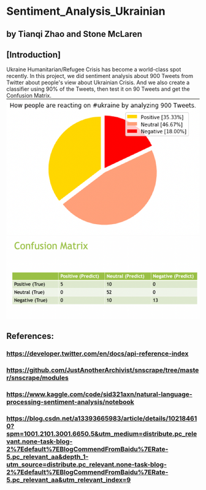 # Sentiment_Analysis_Ukrainian
## by Tianqi Zhao and Stone McLaren
## [Introduction]
Ukraine Humanitarian/Refugee Crisis has become a world-class spot recently. In this project, we did sentiment analysis about 900 Tweets from Twitter about people's view about Ukrainian Crisis. And we also create a classifier using 90% of the Tweets, then test it on 90 Tweets and get the Confusion Matrix.
![Image text](https://github.com/ITWS-Hackathon/Sentiment_Analysis_Ukrainian/blob/main/visualization/pie%20chart.png)
![Image text](https://github.com/ITWS-Hackathon/Sentiment_Analysis_Ukrainian/blob/main/visualization/confision%20matrix.png)
## References:
### https://developer.twitter.com/en/docs/api-reference-index
### https://github.com/JustAnotherArchivist/snscrape/tree/master/snscrape/modules
### https://www.kaggle.com/code/sid321axn/natural-language-processing-sentiment-analysis/notebook
### https://blog.csdn.net/a13393665983/article/details/102184610?spm=1001.2101.3001.6650.5&utm_medium=distribute.pc_relevant.none-task-blog-2%7Edefault%7EBlogCommendFromBaidu%7ERate-5.pc_relevant_aa&depth_1-utm_source=distribute.pc_relevant.none-task-blog-2%7Edefault%7EBlogCommendFromBaidu%7ERate-5.pc_relevant_aa&utm_relevant_index=9


